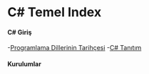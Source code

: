 # C# Temel Index 

#### C# Giriş ####

-[Programlama Dillerinin Tarihçesi](programlama-dillerinin-tarihcesi/)
-[C# Tanıtım](c#-tanitimi/)

#### Kurulumlar ####
